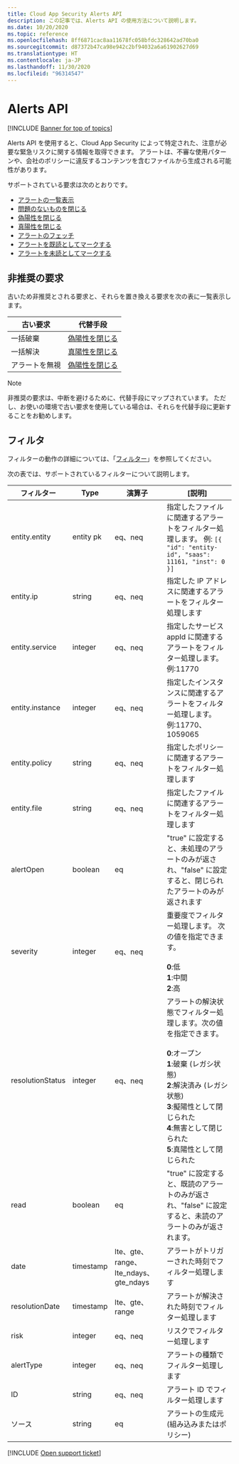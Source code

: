 ```yaml
---
title: Cloud App Security Alerts API
description: この記事では、Alerts API の使用方法について説明します。
ms.date: 10/20/2020
ms.topic: reference
ms.openlocfilehash: 8ff6871cac8aa11678fc058bfdc328642ad70ba0
ms.sourcegitcommit: d87372b47ca98e942c2bf94032a6a61902627d69
ms.translationtype: HT
ms.contentlocale: ja-JP
ms.lasthandoff: 11/30/2020
ms.locfileid: "96314547"
---
```

# <a name="alerts-api"></a>Alerts API

[!INCLUDE [Banner for top of topics](includes/banner.md)]

Alerts API を使用すると、Cloud App Security によって特定された、注意が必要な緊急リスクに関する情報を取得できます。 アラートは、不審な使用パターンや、会社のポリシーに違反するコンテンツを含むファイルから生成される可能性があります。

サポートされている要求は次のとおりです。

- [アラートの一覧表示](api-alerts-list.md)
- [問題のないものを閉じる](api-alerts-close-benign.md)
- [偽陽性を閉じる](api-alerts-close-false-positive.md)
- [真陽性を閉じる](api-alerts-close-true-positive.md)
- [アラートのフェッチ](api-alerts-fetch.md)
- [アラートを既読としてマークする](api-alerts-mark-read.md)
- [アラートを未読としてマークする](api-alerts-mark-unread.md)

## <a name="deprecated-requests"></a>非推奨の要求

古いため非推奨とされる要求と、それらを置き換える要求を次の表に一覧表示します。

| 古い要求 | 代替手段 |
| --- | --- |
| 一括破棄 | [偽陽性を閉じる](api-alerts-close-false-positive.md) |
| 一括解決 | [真陽性を閉じる](api-alerts-close-true-positive.md) |
| アラートを無視 | [偽陽性を閉じる](api-alerts-close-false-positive.md) |

> [!NOTE]
> 非推奨の要求は、中断を避けるために、代替手段にマップされています。 ただし、お使いの環境で古い要求を使用している場合は、それらを代替手段に更新することをお勧めします。

## <a name="filters"></a>フィルタ

フィルターの動作の詳細については、「[フィルター](api-introduction.md#filters)」を参照してください。

次の表では、サポートされているフィルターについて説明します。

| フィルター | Type | 演算子 | [説明] |
| --- | --- | --- | --- |
| entity.entity | entity pk | eq、neq | 指定したファイルに関連するアラートをフィルター処理します。 例: `[{ "id": "entity-id", "saas": 11161, "inst": 0 }]` |
| entity.ip | string | eq、neq | 指定した IP アドレスに関連するアラートをフィルター処理します |
| entity.service | integer | eq、neq | 指定したサービス appId に関連するアラートをフィルター処理します。例:11770 |
| entity.instance | integer | eq、neq | 指定したインスタンスに関連するアラートをフィルター処理します。例:11770、1059065 |
| entity.policy | string | eq、neq | 指定したポリシーに関連するアラートをフィルター処理します |
| entity.file | string | eq、neq | 指定したファイルに関連するアラートをフィルター処理します |
| alertOpen | boolean | eq | "true" に設定すると、未処理のアラートのみが返され、"false" に設定すると、閉じられたアラートのみが返されます |
| severity | integer | eq、neq | 重要度でフィルター処理します。 次の値を指定できます。<br /><br />**0**:低<br />**1**:中間<br/>**2**:高 |
| resolutionStatus | integer | eq、neq | アラートの解決状態でフィルター処理します。次の値を指定できます。<br /><br />**0**:オープン <br />**1**:破棄 (レガシ状態)<br />**2**:解決済み (レガシ状態)<br />**3**:擬陽性として閉じられた<br />**4**:無害として閉じられた<br />**5**:真陽性として閉じられた |
| read | boolean | eq | "true" に設定すると、既読のアラートのみが返され、"false" に設定すると、未読のアラートのみが返されます。 |
| date | timestamp | lte、gte、range、lte_ndays、gte_ndays | アラートがトリガーされた時刻でフィルター処理します |
| resolutionDate | timestamp | lte、gte、range | アラートが解決された時刻でフィルター処理します |
| risk | integer | eq、neq | リスクでフィルター処理します |
| alertType | integer | eq、neq | アラートの種類でフィルター処理します |
| ID | string | eq、neq | アラート ID でフィルター処理します |
| ソース | string | eq | アラートの生成元 (組み込みまたはポリシー) |

[!INCLUDE [Open support ticket](includes/support.md)]

